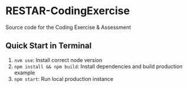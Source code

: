# RESTAR-CodingExercise
Source code for the Coding Exercise &amp; Assessment

## Quick Start in Terminal

1. `nvm use`: Install correct node version
2. `npm install && npm build`: Install dependencies and build production example
3. `npm start`: Run local production instance

